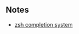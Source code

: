## Notes

-   [zsh completion system](https://zsh.sourceforge.io/Doc/Release/Completion-System.html)
